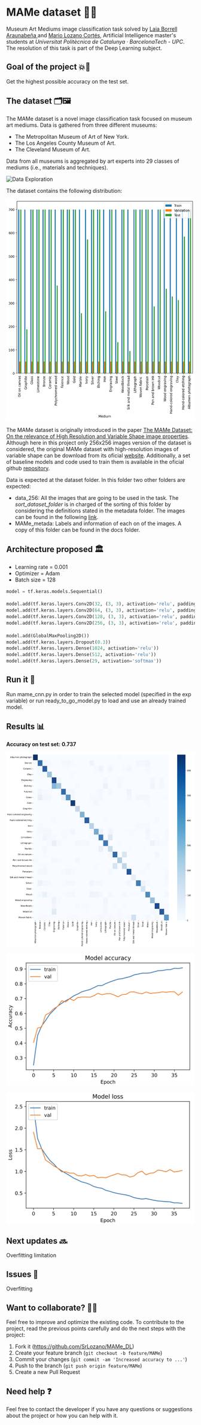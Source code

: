 # MAMe dataset 🎨🤖
Museum Art Mediums image classification task solved by [Laia Borrell Araunabeña ](https://github.com/Laiaborrell) and [Mario Lozano Cortés](https://github.com/SrLozano), Artificial Intelligence master's students at _Universitat Politècnica de Catalunya · BarcelonaTech - UPC_. The resolution of this task is part of the Deep Learning subject.

## Goal of the project 💥💯
Get the highest possible accuracy on the test set.

## The dataset 🗂🖼
The MAMe dataset is a novel image classification task focused on museum art mediums. Data is gathered from three different museums:

- The Metropolitan Museum of Art of New York.
- The Los Angeles County Museum of Art.
- The Cleveland Museum of Art.

Data from all museums is aggregated by art experts into 29 classes of mediums (i.e., materials and techniques).

![Data Exploration](docs/images/show_images.png)

The dataset contains the following distribution:

![Data Exploration 2](docs/images/data_exploration.png)

The MAMe dataset is originally introduced in the paper [The MAMe Dataset: On the relevance of High Resolution and Variable Shape image properties](https://arxiv.org/abs/2007.13693). Although here in this project only 256x256 images version of the dataset is considered, the original MAMe dataset with high-resolution images of variable shape can be download from its oficial [website](https://storage.hpai.bsc.es/mame-dataset/MAMe_data.zip). Additionally, a set of baseline models and code used to train them is available in the oficial github [repository](https://github.com/HPAI-BSC/MAMe-baselines).

Data is expected at the dataset folder. In this folder two other folders are expected:

- data_256: All the images that are going to be used in the task. The _sort_dataset_folder_ is in charged of the sorting of this folder by considering the definitions stated in the metadata folder. The images can be found in the following [link](https://storage.hpai.bsc.es/mame-dataset/MAMe_data_256.zip).
- MAMe_metada: Labels and information of each on of the images. A copy of this folder can be found in the docs folder.

## Architecture proposed 🏛

- Learning rate = 0.001
- Optimizer = Adam
- Batch size = 128

```python
model = tf.keras.models.Sequential()

model.add(tf.keras.layers.Conv2D(32, (3, 3), activation='relu', padding='same', kernel_initializer="he_normal", input_shape=(256, 256, 3)))
model.add(tf.keras.layers.Conv2D(64, (3, 3), activation='relu', padding='same'))
model.add(tf.keras.layers.Conv2D(128, (3, 3), activation='relu', padding='same'))
model.add(tf.keras.layers.Conv2D(256, (3, 3), activation='relu', padding='same'))

model.add(GlobalMaxPooling2D())
model.add(tf.keras.layers.Dropout(0.3))
model.add(tf.keras.layers.Dense(1024, activation='relu'))
model.add(tf.keras.layers.Dense(512, activation='relu'))
model.add(tf.keras.layers.Dense(29, activation='softmax'))
```

## Run it 🚀

Run mame_cnn.py in order to train the selected model (specified in the exp variable) or run ready_to_go_model.py to load and use an already trained model.

## Results 📊

**Accuracy on test set: 0.737**

![Confusion Matrix](docs/images/MAMe_confusion_matrix.png)

![Accuracy plot](docs/images/MAMe_accuracy.png)

![Loss plot](docs/images/MAMe_loss.png)


## Next updates 🔜
Overfitting limitation

## Issues 🤕
Overfitting

## Want to collaborate? 🙋🏻
Feel free to improve and optimize the existing code. To contribute to the project, read the previous points carefully and do the next steps with the project:
1. Fork it (<https://github.com/SrLozano/MAMe_DL>)
2. Create your feature branch (`git checkout -b feature/MAMe`)
3. Commit your changes (`git commit -am 'Increased accuracy to ...'`)
4. Push to the branch (`git push origin feature/MAMe`)
5. Create a new Pull Request

## Need help ❓
Feel free to contact the developer if you have any questions or suggestions about the project or how you can help with it.
